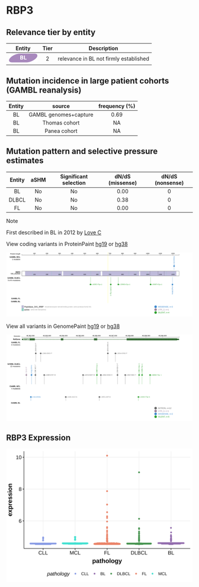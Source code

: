 # RBP3

## Relevance tier by entity

|Entity|Tier|Description                           |
|:------:|:----:|--------------------------------------|
|![BL](images/icons/BL_tier2.png)    |2   |relevance in BL not firmly established|

## Mutation incidence in large patient cohorts (GAMBL reanalysis)

|Entity|source               |frequency (%)|
|:------:|:---------------------:|:-------------:|
|BL    |GAMBL genomes+capture|0.69         |
|BL    |Thomas cohort        |  NA         |
|BL    |Panea cohort         |  NA         |

## Mutation pattern and selective pressure estimates

|Entity|aSHM|Significant selection|dN/dS (missense)|dN/dS (nonsense)|
|:------:|:----:|:---------------------:|:----------------:|:----------------:|
|BL    |No  |No                   |0.00            |0               |
|DLBCL |No  |No                   |0.38            |0               |
|FL    |No  |No                   |0.00            |0               |


> [!NOTE]
> First described in BL in 2012 by [Love C](https://pubmed.ncbi.nlm.nih.gov/23143597)


View coding variants in ProteinPaint [hg19](https://morinlab.github.io/LLMPP/GAMBL/RBP3_protein.html)  or [hg38](https://morinlab.github.io/LLMPP/GAMBL/RBP3_protein_hg38.html)

![image](images/proteinpaint/RBP3_NM_002900.svg)

View all variants in GenomePaint [hg19](https://morinlab.github.io/LLMPP/GAMBL/RBP3.html)  or [hg38](https://morinlab.github.io/LLMPP/GAMBL/RBP3_hg38.html)

![image](images/proteinpaint/RBP3.svg)
## RBP3 Expression
![image](images/gene_expression/RBP3_by_pathology.svg)
<!-- ORIGIN: loveGeneticLandscapeMutations2012 -->
<!-- BL: loveGeneticLandscapeMutations2012 -->
